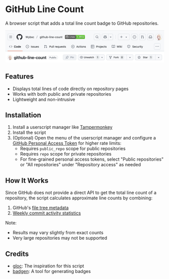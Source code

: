 # GitHub Line Count

A browser script that adds a total line count badge to GitHub repositories.

![Preview](./imgs/preview.png)

## Features

- Displays total lines of code directly on repository pages
- Works with both public and private repositories
- Lightweight and non-intrusive

## Installation

1. Install a userscript manager like [Tampermonkey](https://www.tampermonkey.net/)
2. Install the script
3. (Optional) Open the menu of the userscript manager and configure a [GitHub Personal Access Token](https://docs.github.com/en/authentication/keeping-your-account-and-data-secure/managing-your-personal-access-tokens) for higher rate limits:
   - Requires `public_repo` scope for public repositories
   - Requires `repo` scope for private repositories
   - For fine-grained personal access tokens, select "Public repositories" or "All repositories" under "Repository access" as needed

## How It Works

Since GitHub does not provide a direct API to get the total line count of a repository, the script calculates approximate line counts by combining:

1. GitHub's [file tree metadata](https://gist.github.com/MichaelCurrin/6777b91e6374cdb5662b64b8249070ea)
2. [Weekly commit activity statistics](https://docs.github.com/en/rest/metrics/statistics?apiVersion=2022-11-28#get-the-weekly-commit-activity)

Note:

- Results may vary slightly from exact counts
- Very large repositories may not be supported

## Credits

- [gloc](https://github.com/kas-elvirov/gloc): The inspiration for this script
- [badgen](https://github.com/badgen/badgen): A tool for generating badges
